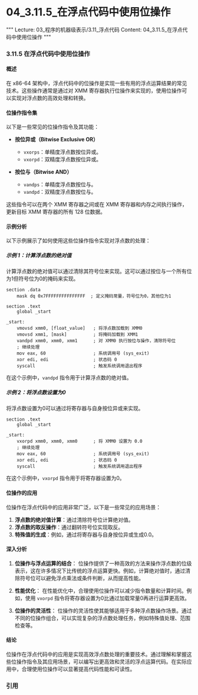# 04_3.11.5_在浮点代码中使用位操作

"""
Lecture: 03_程序的机器级表示/3.11_浮点代码
Content: 04_3.11.5_在浮点代码中使用位操作
"""

### 3.11.5 在浮点代码中使用位操作

#### 概述
在 x86-64 架构中，浮点代码中的位操作是实现一些有用的浮点运算结果的常见技术。这些操作通常是通过对 XMM 寄存器执行位操作来实现的，使用位操作可以实现对浮点数的高效处理和转换。

#### 位操作指令集
以下是一些常见的位操作指令及其功能：

- **按位异或（Bitwise Exclusive OR）**
  - `vxorps`：单精度浮点数按位异或。
  - `vxorpd`：双精度浮点数按位异或。

- **按位与（Bitwise AND）**
  - `vandps`：单精度浮点数按位与。
  - `vandpd`：双精度浮点数按位与。

这些指令可以在两个 XMM 寄存器之间或在 XMM 寄存器和内存之间执行操作，更新目标 XMM 寄存器的所有 128 位数据。

#### 示例分析
以下示例展示了如何使用这些位操作指令实现对浮点数的处理：

##### 示例 1：计算浮点数的绝对值
计算浮点数的绝对值可以通过清除其符号位来实现。这可以通过按位与一个所有位为1但符号位为0的掩码来实现。

```assembly
section .data
    mask dq 0x7FFFFFFFFFFFFFFF  ; 定义掩码常量，符号位为0，其他位为1

section .text
    global _start

_start:
    vmovsd xmm0, [float_value]   ; 将浮点数加载到 XMM0
    vmovsd xmm1, [mask]          ; 将掩码加载到 XMM1
    vandpd xmm0, xmm0, xmm1      ; 对 XMM0 执行按位与操作，清除符号位
    ; 继续处理
    mov eax, 60                  ; 系统调用号 (sys_exit)
    xor edi, edi                 ; 状态码 0
    syscall                      ; 触发系统调用退出程序
```

在这个示例中，`vandpd` 指令用于计算浮点数的绝对值。

##### 示例 2：将浮点数设置为0
将浮点数设置为0可以通过将寄存器与自身按位异或来实现。

```assembly
section .text
    global _start

_start:
    vxorpd xmm0, xmm0, xmm0      ; 将 XMM0 设置为 0.0
    ; 继续处理
    mov eax, 60                  ; 系统调用号 (sys_exit)
    xor edi, edi                 ; 状态码 0
    syscall                      ; 触发系统调用退出程序
```

在这个示例中，`vxorpd` 指令用于将寄存器设置为0。

#### 位操作的应用
位操作在浮点代码中的应用非常广泛，以下是一些常见的应用场景：

1. **浮点数的绝对值计算**：通过清除符号位计算绝对值。
2. **浮点数的取反操作**：通过翻转符号位实现取反。
3. **特殊值的生成**：例如，通过将寄存器与自身按位异或生成0.0。

#### 深入分析
1. **位操作与浮点运算的结合**：
   位操作提供了一种高效的方法来操作浮点数的位级表示，这在许多情况下比传统的浮点运算更快。例如，计算绝对值时，通过清除符号位可以避免浮点乘法或条件判断，从而提高性能。

2. **性能优化**：
   在性能优化中，合理使用位操作可以减少指令数量和计算时间。例如，使用 `vxorpd` 指令将寄存器设置为0比通过加载常量0再进行运算更高效。

3. **位操作的灵活性**：
   位操作的灵活性使其能够适用于多种浮点数操作场景。通过不同的位操作组合，可以实现复杂的浮点数处理任务，例如特殊值处理、范围检查等。

#### 结论
位操作在浮点代码中的应用是实现高效浮点数处理的重要技术。通过理解和掌握这些位操作指令及其应用场景，可以编写出更高效和灵活的浮点运算代码。在实际应用中，合理使用位操作可以显著提高代码性能和可读性。

### 引用
